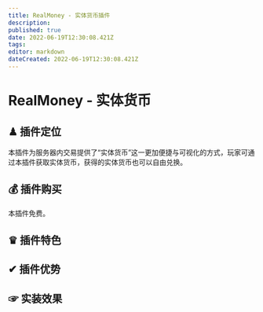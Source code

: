 ```yaml
---
title: RealMoney - 实体货币插件
description: 
published: true
date: 2022-06-19T12:30:08.421Z
tags: 
editor: markdown
dateCreated: 2022-06-19T12:30:08.421Z
---
```


# RealMoney - 实体货币

## ♟ 插件定位
本插件为服务器内交易提供了“实体货币”这一更加便捷与可视化的方式，玩家可通过本插件获取实体货币，获得的实体货币也可以自由兑换。

## 💰 插件购买
本插件免费。

## ♛ 插件特色


## ✔ 插件优势

## ☞ 实装效果

